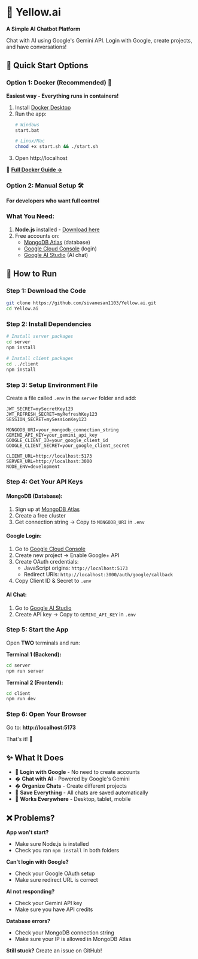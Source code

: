 # 🤖 Yellow.ai
**A Simple AI Chatbot Platform**

Chat with AI using Google's Gemini API. Login with Google, create projects, and have conversations!

## 🚀 Quick Start Options

### Option 1: Docker (Recommended) 🐳
**Easiest way - Everything runs in containers!**

1. Install [Docker Desktop](https://docs.docker.com/get-docker/)
2. Run the app:
   ```bash
   # Windows
   start.bat
   
   # Linux/Mac  
   chmod +x start.sh && ./start.sh
   ```
3. Open http://localhost

📖 **[Full Docker Guide →](DOCKER-SETUP.md)**

### Option 2: Manual Setup 🛠️
**For developers who want full control**

### What You Need:
1. **Node.js** installed - [Download here](https://nodejs.org/)
2. Free accounts on:
   - [MongoDB Atlas](https://www.mongodb.com/atlas) (database)
   - [Google Cloud Console](https://console.cloud.google.com/) (login)
   - [Google AI Studio](https://aistudio.google.com/) (AI chat)

## 🚀 How to Run

### Step 1: Download the Code
```bash
git clone https://github.com/sivanesan1103/Yellow.ai.git
cd Yellow.ai
```

### Step 2: Install Dependencies
```bash
# Install server packages
cd server
npm install

# Install client packages  
cd ../client
npm install
```

### Step 3: Setup Environment File
Create a file called `.env` in the `server` folder and add:

```env
JWT_SECRET=mySecretKey123
JWT_REFRESH_SECRET=myRefreshKey123
SESSION_SECRET=mySessionKey123

MONGODB_URI=your_mongodb_connection_string
GEMINI_API_KEY=your_gemini_api_key
GOOGLE_CLIENT_ID=your_google_client_id
GOOGLE_CLIENT_SECRET=your_google_client_secret

CLIENT_URL=http://localhost:5173
SERVER_URL=http://localhost:3000
NODE_ENV=development
```

### Step 4: Get Your API Keys

#### MongoDB (Database):
1. Sign up at [MongoDB Atlas](https://www.mongodb.com/atlas)
2. Create a free cluster
3. Get connection string → Copy to `MONGODB_URI` in `.env`

#### Google Login:
1. Go to [Google Cloud Console](https://console.cloud.google.com/)
2. Create new project → Enable Google+ API
3. Create OAuth credentials:
   - JavaScript origins: `http://localhost:5173`
   - Redirect URIs: `http://localhost:3000/auth/google/callback`
4. Copy Client ID & Secret to `.env`

#### AI Chat:
1. Go to [Google AI Studio](https://aistudio.google.com/)
2. Create API key → Copy to `GEMINI_API_KEY` in `.env`

### Step 5: Start the App

Open **TWO** terminals and run:

**Terminal 1 (Backend):**
```bash
cd server
npm run server
```

**Terminal 2 (Frontend):**
```bash
cd client
npm run dev
```

### Step 6: Open Your Browser
Go to: **http://localhost:5173**

That's it! 🎉

## ✨ What It Does

- 🔐 **Login with Google** - No need to create accounts
- � **Chat with AI** - Powered by Google's Gemini
- � **Organize Chats** - Create different projects
- 💾 **Save Everything** - All chats are saved automatically
- 📱 **Works Everywhere** - Desktop, tablet, mobile

## ❌ Problems?

**App won't start?**
- Make sure Node.js is installed
- Check you ran `npm install` in both folders

**Can't login with Google?**  
- Check your Google OAuth setup
- Make sure redirect URL is correct

**AI not responding?**
- Check your Gemini API key
- Make sure you have API credits

**Database errors?**
- Check your MongoDB connection string
- Make sure your IP is allowed in MongoDB Atlas

**Still stuck?** Create an issue on GitHub!
